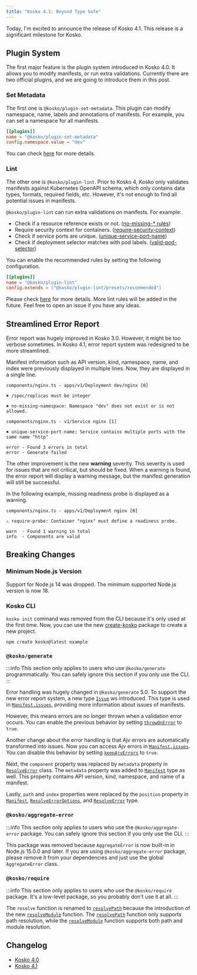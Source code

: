 ```yaml
---
title: "Kosko 4.1: Beyond Type Safe"
---
```


Today, I'm excited to announce the release of Kosko 4.1. This release is a significant milestone for Kosko.

## Plugin System

The first major feature is the plugin system introduced in Kosko 4.0. It allows you to modify manifests, or run extra validations. Currently there are two official plugins, and we are going to introduce them in this post.

<!-- truncate -->

### Set Metadata

The first one is `@kosko/plugin-set-metadata`. This plugin can modify namespace, name, labels and annotations of manifests. For example, you can set a namespace for all manifests.

```toml
[[plugins]]
name = "@kosko/plugin-set-metadata"
config.namespace.value = "dev"
```

You can check [here](/docs/plugins/set-metadata) for more details.

### Lint

The other one is `@kosko/plugin-lint`. Prior to Kosko 4, Kosko only validates manifests against Kubernetes OpenAPI schema, which only contains data types, formats, required fields, etc. However, it's not enough to find all potential issues in manifests.

`@kosko/plugin-lint` can run extra validations on manifests. For example:

- Check if a resource reference exists or not. ([no-missing-\* rules](/docs/plugins/lint/rules))
- Require security context for containers. ([require-security-context](/docs/plugins/lint/rules/require-security-context))
- Check if service ports are unique. ([unique-service-port-name](/docs/plugins/lint/rules/unique-service-port-name))
- Check if deployment selector matches with pod labels. ([valid-pod-selector](/docs/plugins/lint/rules/valid-pod-selector))

You can enable the recommended rules by setting the following configuration.

```toml
[[plugins]]
name = "@kosko/plugin-lint"
config.extends = ["@kosko/plugin-lint/presets/recommended"]
```

Please check [here](/docs/plugins/lint) for more details. More lint rules will be added in the future. Feel free to open an issue if you have any ideas.

## Streamlined Error Report

Error report was hugely improved in Kosko 3.0. However, it might be too verbose sometimes. In Kosko 4.1, error report system was redesigned to be more streamlined.

Manifest information such as API version, kind, namespace, name, and index were previously displayed in multiple lines. Now, they are displayed in a single line.

```
components/nginx.ts - apps/v1/Deployment dev/nginx [0]

✖ /spec/replicas must be integer

✖ no-missing-namespace: Namespace "dev" does not exist or is not allowed.

components/nginx.ts - v1/Service nginx [1]

✖ unique-service-port-name: Service contains multiple ports with the same name "http"

error - Found 3 errors in total
error - Generate failed
```

The other improvement is the new **warning** severity. This severity is used for issues that are not critical, but should be fixed. When a warning is found, the error report will display a warning message, but the manifest generation will still be successful.

In the following example, missing readiness probe is displayed as a warning.

```
components/nginx.ts - apps/v1/Deployment nginx [0]

⚠ require-probe: Container "nginx" must define a readiness probe.

warn  - Found 1 warning in total
info  - Components are valid
```

## Breaking Changes

### Minimum Node.js Version

Support for Node.js 14 was dropped. The minimum supported Node.js version is now 18.

### Kosko CLI

`kosko init` command was removed from the CLI because it's only used at the first time. Now, you can use the new [create-kosko](/docs/cli/create-kosko) package to create a new project.

```shell
npm create kosko@latest example
```

### `@kosko/generate`

:::info
This section only applies to users who use `@kosko/generate` programmatically. You can safely ignore this section if you only use the CLI.
:::

Error handling was hugely changed in `@kosko/generate` 5.0. To support the new error report system, a new type [`Issue`](/api/generate/interface/Issue) ws introduced. This type is used in [`Manifest.issues`](/api/generate/interface/Manifest#issues), providing more information about issues of manifests.

However, this means errors are no longer thrown when a validation error occurs. You can enable the previous behavior by setting [`throwOnError`](/api/generate/interface/ResolveOptions#throwOnError) to `true`.

Another change about the error handling is that Ajv errors are automatically transformed into issues. Now you can access Ajv errors in [`Manifest.issues`](/api/generate/interface/Manifest#issues). You can disable this behavior by setting [`keepAjvErrors`](/api/generate/interface/ResolveOptions#keepAjvErrors) to `true`.

Next, the `component` property was replaced by `metadata` property in [`ResolveError`](/api/generate/class/ResolveError) class. The `metadata` property was added to [`Manifest`](/api/generate/interface/Manifest) type as well. This property contains API version, kind, namespace, and name of a manifest.

Lastly, `path` and `index` properties were replaced by the `position` property in [`Manifest`](/api/generate/interface/Manifest), [`ResolveErrorOptions`](/api/generate/interface/ResolveErrorOptions), and [`ResolveError`](/api/generate/class/ResolveError) type.

### `@kosko/aggregate-error`

:::info
This section only applies to users who use the `@kosko/aggregate-error` package. You can safely ignore this section if you only use the CLI.
:::

This package was removed because `AggregateError` is now built-in in Node.js 15.0.0 and later. If you are using `@kosko/aggregate-error` package, please remove it from your dependencies and just use the global `AggregateError` class.

### `@kosko/require`

:::info
This section only applies to users who use the `@kosko/require` package. It's a low-level package, so you probably don't use it at all.
:::

The `resolve` function is renamed to [`resolvePath`](/api/require/function/resolvePath) because the introduction of the new [`resolveModule`](/api/require/function/resolveModule) function. The [`resolvePath`](/api/require/function/resolvePath) function only supports path resolution, while the [`resolveModule`](/api/require/function/resolveModule) function supports both path and module resolution.

## Changelog

- [Kosko 4.0](https://github.com/tommy351/kosko/pull/132)
- [Kosko 4.1](https://github.com/tommy351/kosko/pull/134)
